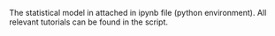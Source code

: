 The statistical model in attached in ipynb file (python environment).
All relevant tutorials can be found in the script.
